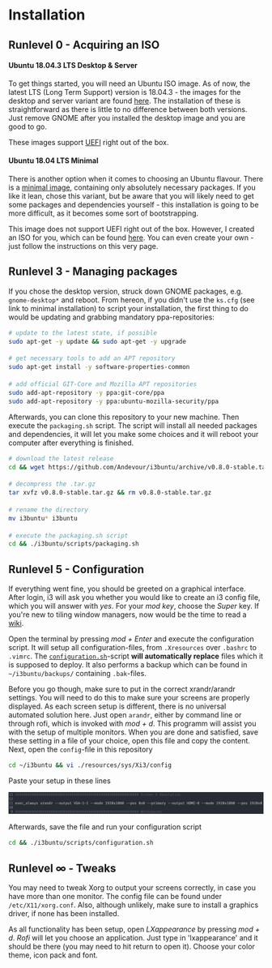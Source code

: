 # Installation

## Runlevel 0 - Acquiring an ISO

#### Ubuntu 18.04.3 LTS Desktop & Server

To get things started, you will need an Ubuntu ISO image. As of now, the latest LTS (Long Term Support) version is 18.04.3 - the images for the desktop and server variant are found [here](http://releases.ubuntu.com/18.04/). The installation of these is straightforward as there is little to no difference between both versions. Just remove GNOME after you installed the desktop image and you are good to go. 

These images support [UEFI](https://wiki.archlinux.org/index.php/Unified_Extensible_Firmware_Interface) right out of the box.

#### Ubuntu 18.04 LTS Minimal

There is another option when it comes to choosing an Ubuntu flavour. There is a [minimal image](https://help.ubuntu.com/community/Installation/MinimalCD), containing only absolutely necessary packages. If you like it lean, chose this variant, but be aware that you will likely need to get some packages and dependencies yourself - this installation is going to be more difficult, as it becomes some sort of bootstrapping.

This image does not support UEFI right out of the box. However, I created an ISO for you, which can be found [here](https://github.com/Andevour/Ubuntu-18.04-LTS-Minimal-UEFI-NetInstaller). You can even create your own - just follow the instructions on this very page.

## Runlevel 3 - Managing packages

If you chose the desktop version, struck down GNOME packages, e.g. `gnome-desktop*` and reboot. From hereon, if you didn't use the `ks.cfg` (see link to minimal installation) to script your installation, the first thing to do would be updating and grabbing mandatory ppa-repositories:

``` BASH
# update to the latest state, if possible
sudo apt-get -y update && sudo apt-get -y upgrade

# get necessary tools to add an APT repository
sudo apt-get install -y software-properties-common

# add official GIT-Core and Mozilla APT repositories
sudo add-apt-repository -y ppa:git-core/ppa
sudo add-apt-repository -y ppa:ubuntu-mozilla-security/ppa
```

Afterwards, you can clone this repository to your new machine. Then execute the `packaging.sh` script. The script will install all needed packages and dependencies, it will let you make some choices and it will reboot your computer after everything is finished.

``` BASH
# download the latest release
cd && wget https://github.com/Andevour/i3buntu/archive/v0.8.0-stable.tar.gz

# decompress the .tar.gz
tar xvfz v0.8.0-stable.tar.gz && rm v0.8.0-stable.tar.gz

# rename the directory
mv i3buntu* i3buntu

# execute the packaging.sh script
cd && ./i3buntu/scripts/packaging.sh
```

## Runlevel 5 - Configuration

If everything went fine, you should be greeted on a graphical interface. After login, i3 will ask you whether you would like to create an i3 config file, which you will answer with *yes*. For your *mod key*, choose the *Super* key. If you're new to tiling window managers, now would be the time to read a [wiki](https://wiki.archlinux.org/index.php/I3).

Open the terminal by pressing *mod + Enter* and execute the configuration script. It will setup all configuration-files, from `.Xresources` over `.bashrc` to `.vimrc`. The [`configuration.sh`](./scripts/configuration.sh)-script **will automatically replace** files which it is supposed to deploy. It also performs a backup which can be found in `~/i3buntu/backups/` containing `.bak`-files.

Before you go though, make sure to put in the correct xrandr/arandr settings. You will need to do this to make sure your screens are properly displayed. As each screen setup is different, there is no universal automated solution here. Just open `arandr`, either by command line or through rofi, which is invoked with _mod + d_. This programm will assist you with the setup of multiple monitors. When you are done and satisfied, save these setting in a file of your choice, open this file and copy the content. Next, open the `config`-file in this repository

``` BASH
cd ~/i3buntu && vi ./resources/sys/Xi3/config
```

Paste your setup in these lines

![xrandr settings](resources/doc/xrandr_settings.png)

Afterwards, save the file and run your configuration script

``` BASH
cd && ./i3buntu/scripts/configuration.sh
```

## Runlevel ∞ - Tweaks

You may need to tweak Xorg to output your screens correctly, in case you have more than one monitor. The config file can be found under `/etc/X11/xorg.conf`. Also, although unlikely, make sure to install a graphics driver, if none has been installed.

As all functionality has been setup, open *LXappearance* by pressing _mod + d_. _Rofi_ will let you choose an application. Just type in 'lxappearance' and it should be there (you may need to hit return to open it). Choose your color theme, icon pack and font.
